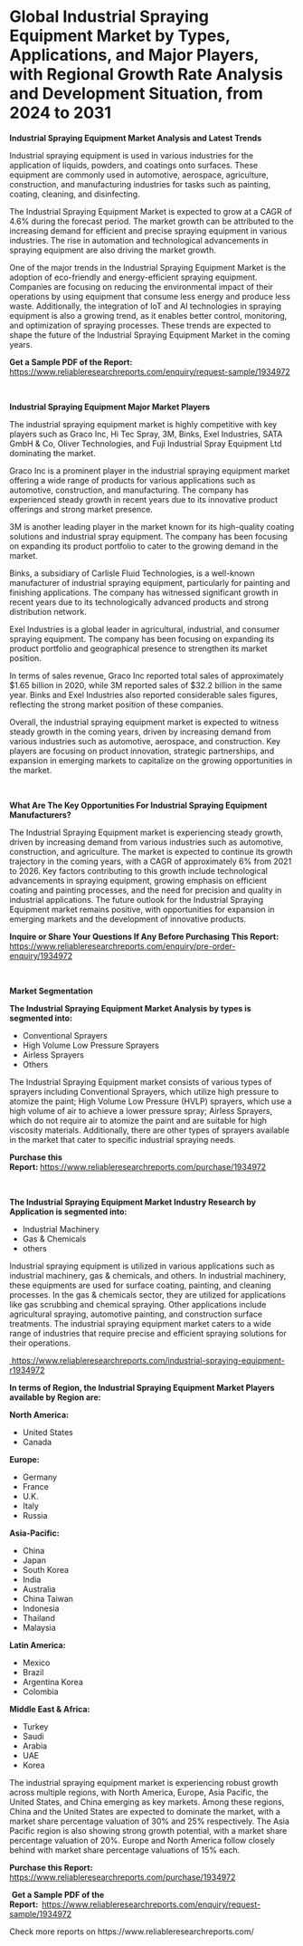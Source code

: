 <p><h1>Global Industrial Spraying Equipment Market by Types, Applications, and Major Players, with Regional Growth Rate Analysis and Development Situation, from 2024 to 2031</h1></p><p><strong>Industrial Spraying Equipment Market Analysis and Latest Trends</strong></p>
<p><p>Industrial spraying equipment is used in various industries for the application of liquids, powders, and coatings onto surfaces. These equipment are commonly used in automotive, aerospace, agriculture, construction, and manufacturing industries for tasks such as painting, coating, cleaning, and disinfecting.</p><p>The Industrial Spraying Equipment Market is expected to grow at a CAGR of 4.6% during the forecast period. The market growth can be attributed to the increasing demand for efficient and precise spraying equipment in various industries. The rise in automation and technological advancements in spraying equipment are also driving the market growth.</p><p>One of the major trends in the Industrial Spraying Equipment Market is the adoption of eco-friendly and energy-efficient spraying equipment. Companies are focusing on reducing the environmental impact of their operations by using equipment that consume less energy and produce less waste. Additionally, the integration of IoT and AI technologies in spraying equipment is also a growing trend, as it enables better control, monitoring, and optimization of spraying processes. These trends are expected to shape the future of the Industrial Spraying Equipment Market in the coming years.</p></p>
<p><strong>Get a Sample PDF of the Report:&nbsp;</strong> <a href="https://www.reliableresearchreports.com/enquiry/request-sample/1934972">https://www.reliableresearchreports.com/enquiry/request-sample/1934972</a></p>
<p>&nbsp;</p>
<p><strong>Industrial Spraying Equipment Major Market Players</strong></p>
<p><p>The industrial spraying equipment market is highly competitive with key players such as Graco Inc, Hi Tec Spray, 3M, Binks, Exel Industries, SATA GmbH & Co, Oliver Technologies, and Fuji Industrial Spray Equipment Ltd dominating the market. </p><p>Graco Inc is a prominent player in the industrial spraying equipment market offering a wide range of products for various applications such as automotive, construction, and manufacturing. The company has experienced steady growth in recent years due to its innovative product offerings and strong market presence.</p><p>3M is another leading player in the market known for its high-quality coating solutions and industrial spray equipment. The company has been focusing on expanding its product portfolio to cater to the growing demand in the market.</p><p>Binks, a subsidiary of Carlisle Fluid Technologies, is a well-known manufacturer of industrial spraying equipment, particularly for painting and finishing applications. The company has witnessed significant growth in recent years due to its technologically advanced products and strong distribution network.</p><p>Exel Industries is a global leader in agricultural, industrial, and consumer spraying equipment. The company has been focusing on expanding its product portfolio and geographical presence to strengthen its market position.</p><p>In terms of sales revenue, Graco Inc reported total sales of approximately $1.65 billion in 2020, while 3M reported sales of $32.2 billion in the same year. Binks and Exel Industries also reported considerable sales figures, reflecting the strong market position of these companies.</p><p>Overall, the industrial spraying equipment market is expected to witness steady growth in the coming years, driven by increasing demand from various industries such as automotive, aerospace, and construction. Key players are focusing on product innovation, strategic partnerships, and expansion in emerging markets to capitalize on the growing opportunities in the market.</p></p>
<p>&nbsp;</p>
<p><strong>What Are The Key Opportunities For Industrial Spraying Equipment Manufacturers?</strong></p>
<p><p>The Industrial Spraying Equipment market is experiencing steady growth, driven by increasing demand from various industries such as automotive, construction, and agriculture. The market is expected to continue its growth trajectory in the coming years, with a CAGR of approximately 6% from 2021 to 2026. Key factors contributing to this growth include technological advancements in spraying equipment, growing emphasis on efficient coating and painting processes, and the need for precision and quality in industrial applications. The future outlook for the Industrial Spraying Equipment market remains positive, with opportunities for expansion in emerging markets and the development of innovative products.</p></p>
<p><strong>Inquire or Share Your Questions If Any Before Purchasing This Report:</strong> <a href="https://www.reliableresearchreports.com/enquiry/pre-order-enquiry/1934972">https://www.reliableresearchreports.com/enquiry/pre-order-enquiry/1934972</a></p>
<p>&nbsp;</p>
<p><strong>Market Segmentation</strong></p>
<p><strong>The Industrial Spraying Equipment Market Analysis by types is segmented into:</strong></p>
<p><ul><li>Conventional Sprayers</li><li>High Volume Low Pressure Sprayers</li><li>Airless Sprayers</li><li>Others</li></ul></p>
<p><p>The Industrial Spraying Equipment market consists of various types of sprayers including Conventional Sprayers, which utilize high pressure to atomize the paint; High Volume Low Pressure (HVLP) sprayers, which use a high volume of air to achieve a lower pressure spray; Airless Sprayers, which do not require air to atomize the paint and are suitable for high viscosity materials. Additionally, there are other types of sprayers available in the market that cater to specific industrial spraying needs.</p></p>
<p><strong>Purchase this Report:&nbsp;</strong><a href="https://www.reliableresearchreports.com/purchase/1934972">https://www.reliableresearchreports.com/purchase/1934972</a></p>
<p>&nbsp;</p>
<p><strong>The Industrial Spraying Equipment Market Industry Research by Application is segmented into:</strong></p>
<p><ul><li>Industrial Machinery</li><li>Gas & Chemicals</li><li>others</li></ul></p>
<p><p>Industrial spraying equipment is utilized in various applications such as industrial machinery, gas & chemicals, and others. In industrial machinery, these equipments are used for surface coating, painting, and cleaning processes. In the gas & chemicals sector, they are utilized for applications like gas scrubbing and chemical spraying. Other applications include agricultural spraying, automotive painting, and construction surface treatments. The industrial spraying equipment market caters to a wide range of industries that require precise and efficient spraying solutions for their operations.</p></p>
<p><a href="https://www.reliableresearchreports.com/industrial-spraying-equipment-r1934972">&nbsp;https://www.reliableresearchreports.com/industrial-spraying-equipment-r1934972</a></p>
<p><strong>In terms of Region, the Industrial Spraying Equipment Market Players available by Region are:</strong></p>
<p>
    <p> <strong> North America: </strong>
        <ul>
            <li>United States</li>
            <li>Canada</li>
        </ul>
        </p> 
    <p> <strong> Europe: </strong>
        <ul>
            <li>Germany</li>
            <li>France</li>
            <li>U.K.</li>
            <li>Italy</li>
            <li>Russia</li>
        </ul>
        </p> 
    <p> <strong> Asia-Pacific: </strong>
        <ul>
            <li>China</li>
            <li>Japan</li>
            <li>South Korea</li>
            <li>India</li>
            <li>Australia</li>
            <li>China Taiwan</li>
            <li>Indonesia</li>
            <li>Thailand</li>
            <li>Malaysia</li>
        </ul>
        </p> 
    <p> <strong> Latin America: </strong>
        <ul>
            <li>Mexico</li>
            <li>Brazil</li>
            <li>Argentina Korea</li>
            <li>Colombia</li>
        </ul>
        </p> 
    <p> <strong> Middle East & Africa: </strong>
        <ul>
            <li>Turkey</li>
            <li>Saudi</li>
            <li>Arabia</li>
            <li>UAE</li>
            <li>Korea</li>
        </ul>
    </p>
    </p>
<p><p>The industrial spraying equipment market is experiencing robust growth across multiple regions, with North America, Europe, Asia Pacific, the United States, and China emerging as key markets. Among these regions, China and the United States are expected to dominate the market, with a market share percentage valuation of 30% and 25% respectively. The Asia Pacific region is also showing strong growth potential, with a market share percentage valuation of 20%. Europe and North America follow closely behind with market share percentage valuations of 15% each.</p></p>
<p><strong>Purchase this Report: </strong><a href="https://www.reliableresearchreports.com/purchase/1934972">https://www.reliableresearchreports.com/purchase/1934972</a></p>
<p>&nbsp;<strong>Get a Sample PDF of the Report:&nbsp;&nbsp;</strong><a href="https://www.reliableresearchreports.com/enquiry/request-sample/1934972">https://www.reliableresearchreports.com/enquiry/request-sample/1934972</a></p>
<p><strong></strong></p>
<p>Check more reports on https://www.reliableresearchreports.com/</p>